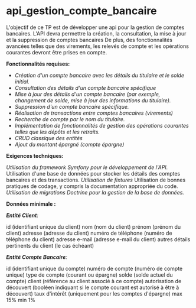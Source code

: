 # api_gestion_compte_bancaire

L'objectif de ce TP est de développer une api pour la gestion de comptes bancaires.
L'API devra permettre la création, la consultation, la mise à jour et la suppression de comptes bancaires
De plus, des fonctionnalités avancées telles que des virements, les relevés de compte et les opérations courantes devront être prises en compte.

**Fonctionnalités requises:**

- _Création d'un compte bancaire avec les détails du titulaire et le solde initial._
- _Consultation des détails d'un compte bancaire spécifique_
- _Mise à jour des détails d'un compte bancaire (par exemple, changement de solde, mise à jour des informations du titulaire)._
- _Suppression d'un compte bancaire spécifique._
- _Réalisation de transactions entre comptes bancaires (virements)_
- _Recherche de compte par le nom du titulaire._
- _Implémentation de fonctionnalités de gestion des opérations courantes telles que les dépôts et les retraits._
- _CRUD classique des entités_
- _Ajout du montant épargné (compte épargne)_


**Exigences techniques:**

_Utilisation du framework Symfony pour le développement de l'API._
Utilisation d'une base de données pour stocker les détails des comptes bancaires et des transactions.
_Utilisation de fixtures_
Utilisation de bonnes pratiques de codage, y compris la documentation appropriée du code.
_Utilisation de migrations Doctrine pour la gestion de la base de données._


**Données minimale :**

_**Entité Client**:_

id (identifiant unique du client)
nom (nom du client)
prénom (prénom du client)
adresse (adresse du client)
numéro de téléphone (numéro de téléphone du client)
adresse e-mail (adresse e-mail du client)
autres détails pertinents du client (le cas échéant)

_**Entité Compte Bancaire**:_

id (identifiant unique du compte)
numéro de compte (numéro de compte unique)
type de compte (courant ou épargne)
solde (solde actuel du compte)
client (référence au client associé à ce compte)
autorisation de découvert (booléen indiquant si le compte courant est autorisé à être à découvert)
taux d'intérêt (uniquement pour les comptes d'épargne) max 15% min 1%
